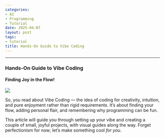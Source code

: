 ```yaml
---
categories:
- AI
- Programming
- Tutorial
date: 2025-04-07
layout: post
tags:
- tutorial
title: Hands-On Guide to Vibe Coding
---
```



* * *

### **Hands-On Guide to Vibe Coding**

#### Finding Joy in the Flow!

![](https://cdn-images-1.medium.com/max/800/1*Q3akwakTs8RVaMJ2154WJg.png)

So, you read about Vibe Coding — the idea of coding for creativity, intuition, and pure enjoyment rather than rigid requirements. It’s about finding your flow, adding personal flair, and remembering why programming can be fun.

This article will guide you through setting up your vibe and creating a couple of small, joyful projects, with visual guides along the way. Forget perfectionism for now; let’s make something cool _for you_.